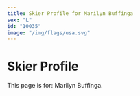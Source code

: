 ```yaml
---
title: Skier Profile for Marilyn Buffinga
sex: "L"
id: "10035"
image: "/img/flags/usa.svg" 
---
```


# Skier Profile

This page is for: Marilyn Buffinga.
    
